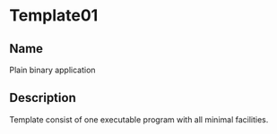 # Template01

## Name

Plain binary application

## Description

Template consist of one executable program with all minimal facilities.